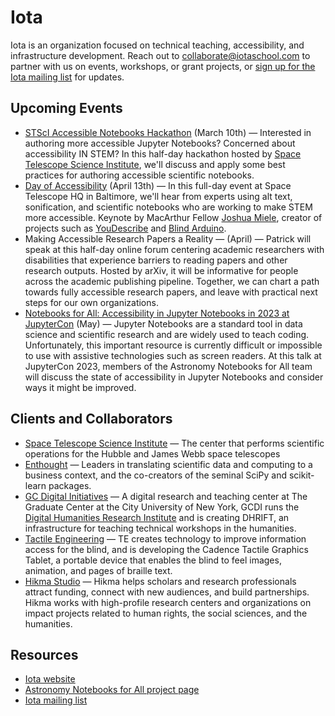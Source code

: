 # Iota

Iota is an organization focused on technical teaching, accessibility, and infrastructure development. Reach out to collaborate@iotaschool.com to partner with us on events, workshops, or grant projects, or [sign up for the Iota mailing list](https://iotaschool.com/subscribe) for updates.

## Upcoming Events

- [STScI Accessible Notebooks Hackathon](https://iota-school.github.io/accessibility_hackathon/) (March 10th) — Interested in authoring more accessible Jupyter Notebooks? Concerned about accessibility IN STEM? In this half-day hackathon hosted by [Space Telescope Science Institute](https://www.stsci.edu/), we'll discuss and apply some best practices for authoring accessible scientific notebooks.
- [Day of Accessibility](https://iota-school.github.io/day_accessibility) (April 13th) — In this full-day event at Space Telescope HQ in Baltimore, we'll hear from experts using alt text, sonification, and scientific notebooks who are working to make STEM more accessible. Keynote by MacArthur Fellow [Joshua Miele](https://www.macfound.org/fellows/class-of-2021/joshua-miele#searchresults), creator of projects such as [YouDescribe](https://www.ski.org/project/youdescribe) and [Blind Arduino](https://www.ski.org/project/blind-arduino-project).
- Making Accessible Research Papers a Reality — (April) — Patrick will speak at this half-day online forum centering academic researchers with disabilities that experience barriers to reading papers and other research outputs. Hosted by arXiv, it will be informative for people across the academic publishing pipeline. Together, we can chart a path towards fully accessible research papers, and leave with practical next steps for our own organizations.
- [Notebooks for All: Accessibility in Jupyter Notebooks in 2023 at JupyterCon](https://cfp.jupytercon.com/2023/talk/review/YL7JQZNCQFAMSJC37UDVJLSMYX3VZNDZ) (May) — Jupyter Notebooks are a standard tool in data science and scientific research and are widely used to teach coding. Unfortunately, this important resource is currently difficult or impossible to use with assistive technologies such as screen readers. At this talk at JupyterCon 2023, members of the Astronomy Notebooks for All team will discuss the state of accessibility in Jupyter Notebooks and consider ways it might be improved.

## Clients and Collaborators

- [Space Telescope Science Institute](https://www.stsci.edu/) — The center that performs scientific operations for the Hubble and James Webb space telescopes
- [Enthought](https://www.enthought.com/) — Leaders in translating scientific data and computing to a business context, and the co-creators of the seminal SciPy and scikit-learn packages.
- [GC Digital Initiatives](https://gcdi.commons.gc.cuny.edu/) — A digital research and teaching center at The Graduate Center at the City University of New York, GCDI runs the [Digital Humanities Research Institute](https://www.dhinstitutes.org/) and is creating DHRIFT, an infrastructure for teaching technical workshops in the humanities.
- [Tactile Engineering](https://www.tactile-engineering.com/) — TE creates technology to improve information access for the blind, and is developing the Cadence Tactile Graphics Tablet, a portable device that enables the blind to feel images, animation, and pages of braille text.
- [Hikma Studio](https://www.hikma.studio/) — Hikma helps scholars and research professionals attract funding, connect with new audiences, and build partnerships. Hikma works with high-profile research centers and organizations on impact projects related to human rights, the social sciences, and the humanities.

## Resources

- [Iota website](https://iotaschool.com/)
- [Astronomy Notebooks for All project page](https://github.com/Iota-School/notebooks-for-all)
- [Iota mailing list](https://iotaschool.com/subscribe)



